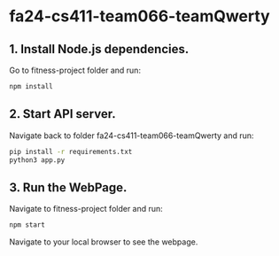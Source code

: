 # fa24-cs411-team066-teamQwerty

## 1. Install Node.js dependencies.

Go to fitness-project folder and run:

```bash
npm install
```

## 2. Start API server.

Navigate back to folder fa24-cs411-team066-teamQwerty and run:

```bash
pip install -r requirements.txt
python3 app.py
```

## 3. Run the WebPage.

Navigate to fitness-project folder and run:

```bash
npm start
```

Navigate to your local browser to see the webpage.
